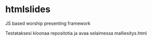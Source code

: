 # htmlslides
JS based worship presenting framework

Testataksesi kloonaa repositotia ja avaa selaimessa malliesitys.html 
